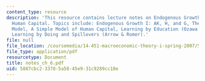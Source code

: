 ```yaml
---
content_type: resource
description: 'This resource contains lecture notes on Endogenous Growth I: AK, Spillovers,
  Human Capital. Topics include: Endogenous Growth I: AK, H, and G, The Simple AK
  Model, A Simple Model of Human Capital, Learning by Education (Ozawa & Lucas), and
  Learning by Doing and Spillovers (Arrow & Romer).'
file: null
file_location: /coursemedia/14-451-macroeconomic-theory-i-spring-2007/5887cbc233785a5845e931c9289cc18e_notes_ch_6.pdf
file_type: application/pdf
resourcetype: Document
title: notes_ch_6.pdf
uid: 5887cbc2-3378-5a58-45e9-31c9289cc18e
---
```

